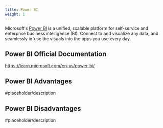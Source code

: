 ```yaml
---
title: Power BI
weight: 1
---
```

Microsoft's [Power BI](https://www.microsoft.com/en-us/power-platform/products/power-bi) is a unified, scalable platform for self-service and enterprise business intelligence (BI). Connect to and visualize any data, and seamlessly infuse the visuals into the apps you use every day.

## Power BI Official Documentation

https://learn.microsoft.com/en-us/power-bi/

## Power BI Advantages

#placeholder/description 

## Power BI Disadvantages

#placeholder/description 


